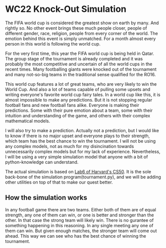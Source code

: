 # WC22 Knock-Out Simulation

The FIFA world cup is considered the greatest show on earth by many. And rightly so. No other event brings these much people closer, people of different gender, race, religion, people from every corner of the world. The emotion behind this event is simply unmatched. For a month almost every person in this world is following the world cup.

For the very first time, this year the FIFA world cup is being held in Qatar. The group stage of the tournament is already completed and it was probably the most competitive and uncertain of all the world cups in the recent times. Many footballing giants were knocked out of the tournament and many not-so-big teams in the traditional sense qualified for the RO16. 

This world cup features a lot of great teams, who are very likely to win the World Cup. And also a lot of teams capable of pulling some upsets and writing everyone's favorite world cup fairy tales. In a world cup like this, it is almost impossible to make any predictions. But it is not stopping regular football fans and new football fans alike. Everyone is making their predictions. Some with their pure emotion about a team, some with their intuition and understanding of the game, and others with their complex mathematical models.

I will also try to make a prediction. Actually not a prediction, but I would like to know if there is no major upset and everyone plays to their strength, which team has the best chance to win the tournament. I will not be using any complex models, not as much for my disincination towards unnecessarily complex models but for my lack of experience. Nevertheless, I will be using a very simple simulation model that anyone with a bit of python-knowledge can understand. 

The actual simulation is based on [Lab6 of Harvard's CS50](https://cs50.harvard.edu/x/2022/labs/6/). It is the sole back-bone of the simulation program(tournament.py), and we will be adding other utilities on top of that to make our quest better.

## How the simulation works
In any football game there are two teams. Either both of them are of equal strength, any one of them can win, or one is better and stronger than the other. In that case the strong team will likely win. There is no gurantee of something happening in this reasoning. In any single meeting any one of them can win. But given enough matches, the stronger team will come out ahead. This way we can see who has the best chance of winning the tournament.
